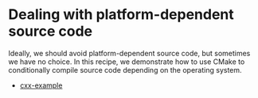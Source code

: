 # Dealing with platform-dependent source code

Ideally, we should avoid platform-dependent source code, but sometimes we have
no choice. In this recipe, we demonstrate how to use CMake
to conditionally compile source code depending on the operating system.


- [cxx-example](cxx-example/)
